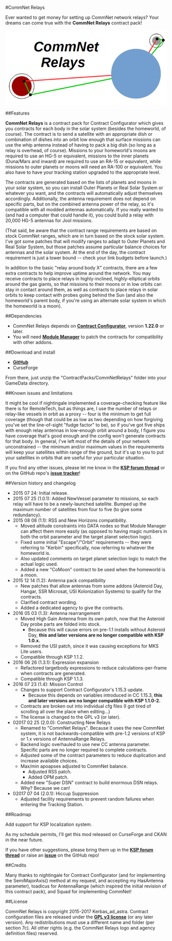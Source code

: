 #CommNet Relays

Ever wanted to get money for setting up CommNet network relays?  Your dreams can come true with the **CommNet Relays** contract pack!

![CommNet Relays logo](https://raw.githubusercontent.com/Kerbas-ad-astra/CommNet-Relays/master/CommNetRelaysLogo.png)

##Features

**CommNet Relays** is a contract pack for Contract Configurator which gives you contracts for each body in the solar system (besides the homeworld, of course).  The contract is to send a satellite with an appropriate dish or combination of dishes into an orbit low enough that surface missions can use the whip antenna instead of having to pack a big dish (so long as a relay is overhead, of course).  Missions to your homeworld's moons are required to use an HG-5 or equivalent, missions to the inner planets (Duna/Mars and inward) are required to use an RA-15 or equivalent, while missions to outer planets or moons will need an RA-100 or equivalent.  You also have to have your tracking station upgraded to the appropriate level.

The contracts are generated based on the lists of planets and moons in your solar system, so you can install Outer Planets or Real Solar System or whatever you want, and the contracts will automatically adjust themselves accordingly.  Additionally, the antenna requirement does not depend on specific parts, but on the combined antenna power of the relay, so it's compatible with all modded antennas automatically.  If you really wanted to (and had a computer that could handle it), you could build a relay with 20,000 HG-5 antennas for Jool missions.

(That said, be aware that the contract range requirements are based on stock CommNet ranges, which are in turn based on the stock solar system.  I've got some patches that will modify ranges to adapt to Outer Planets and Real Solar System, but those patches assume particular balance choices for antennas and the solar system.  At the end of the day, the contract requirement is just a lower bound -- check your link budgets before launch.)

In addition to the basic "relay around body X" contracts, there are a few extra contracts to help improve uptime around the network.  You may receive contracts to place relays in highly-inclined, highly-elliptical orbits around the gas giants, so that missions to their moons or in low orbits can stay in contact around them, as well as contracts to place relays in solar orbits to keep contact with probes going behind the Sun (and also the homeworld's parent body, if you're using an alternate solar system in which the homeworld is a moon).

##Dependencies

* CommNet Relays depends on [**Contract Configurator**](http://forum.kerbalspaceprogram.com/threads/101604-1-0-2-Contract-Configurator-v1-0-4-2015-05-08), version **1.22.0** or later.
* You will need [**Module Manager**](http://forum.kerbalspaceprogram.com/index.php?/topic/50533-105-module-manager-2613-november-9th/) to patch the contracts for compatibility with other addons.

##Download and install

* [**GitHub**](https://github.com/Kerbas-ad-astra/CommNet-Relays/releases)
* CurseForge

From there, just unzip the "ContractPacks/CommNetRelays" folder into your GameData directory.

##Known issues and limitations

It might be cool if nightingale implemented a coverage-checking feature like there is for RemoteTech, but as things are, I use the number of relays or relay-like vessels in orbit as a proxy -- four is the minimum to get full coverage (though that could be as low as two depending on how forgiving you've set the line-of-sight "fudge factor" to be), so if you've got five ships with enough relay antennas in low-enough orbit around a body, I figure you have coverage that's good enough and the config won't generate contracts for that body.  In general, I've left most of the details of your network unconstrained -- the minimum and/or maximum values in the requirements will keep your satellites within range of the ground, but it's up to you to put your satellites in orbits that are useful for your particular situation.

If you find any other issues, please let me know in the [**KSP forum thread**](http://forum.kerbalspaceprogram.com/threads/129704-1-0-2-4-Contract-Pack-CommNet-Relays-1-0-0-%282015-Jul-24%29) or on the GitHub repo's [**issue tracker**](https://github.com/Kerbas-ad-astra/CommNet-Relays/issues)!

##Version history and changelog

* 2015 07 24: Initial release.
* 2015 07 25 (1.0.1): Added NewVessel parameter to missions, so each relay will have to be a newly-launched satellite.  Bumped up the maximum number of satellites from four to five (to give some redundancy).
* 2015 08 08 (1.1): RSS and New Horizons compatibility.
	* Moved altitude constraints into DATA nodes so that Module Manager can affect them more easily (as opposed to having magic numbers in both the orbit parameter and the target planet selection logic).
	* Fixed some initial "Escape"/"Orbit" requirements -- they were referring to "Kerbin" specifically, now referring to whatever the homeworld is.
	* Also updated comments on target planet selection logic to match the actual logic used.
	* Added a new "CoMoon" contract to be used when the homeworld is a moon.
* 2015 12 14 (1.2): Antenna pack compatibility
	* New patches that allow antennas from some addons (Asteroid Day, Hangar, SSR Microsat, USI Kolonization Systems) to qualify for the contracts.
	* Clarified contract wording.
	* Added a dedicated agency to give the contracts.
* 2016 05 03 (1.3): Antenna rearrangement
	* Moved High Gain Antenna from its own patch, now that the Asteroid Day probe parts are folded into stock.
		* Because this will cause errors on pre-1.1 installs without Asteroid Day, **this and later versions are no longer compatible with KSP 1.0.x.**
	* Removed the USI patch, since it was causing exceptions for MKS Lite users.
	* Compatible through KSP 1.1.2.
* 2016 06 26 (1.3.1): Expression expansion
	* Refactored targetbody expressions to reduce calculations-per-frame when contracts are generated.
	* Compatible through KSP 1.1.3.
* 2016 07 23 (1.4): Mission Control
	* Changes to support Contract Configurator's 1.15.3 update.
		* Because this depends on variables introduced in CC 1.15.3, **this and later versions are no longer compatible with KSP 1.1.0-2.**
	* Contracts are broken out into individual cfg files (I got tired of scrolling all over the place when editing...)
	* The license is changed to the GPL v3 (or later).
* 02017 02 25 (2.0.0): Constructing New Relays
	* Renamed to "CommNet Relays".  Because it uses the new CommNet system, it is not backwards-compatible with pre-1.2 versions of KSP or 1.x versions of AntennaRange Relays.
	* Backend logic overhauled to use new CC antenna parameter.  Specific parts are no longer required to complete contracts.
	* Adjusted some of the contract parameters to reduce duplication and increase available choices.
	* Max/min apoapses adjusted to CommNet balance.
		* Adjusted RSS patch.
		* Added OPM patch.
	* Added new "Super DSN" contract to build enormous DSN relays.  Why?  Because we can!
* 02017 07 04 (2.0.1): Hiccup Suppression
	* Adjusted facility requirements to prevent random failures when entering the Tracking Station.

##Roadmap

Add support for KSP localization system.

As my schedule permits, I'll get this mod released on CurseForge and CKAN in the near future.

If you have other suggestions, please bring them up in the [**KSP forum thread**](http://forum.kerbalspaceprogram.com/threads/129704-1-0-2-4-Contract-Pack-CommNet-Relays-1-0-0-%282015-Jul-24%29) or raise an [**issue**](https://github.com/Kerbas-ad-astra/CommNet-Relays/issues) on the GitHub repo!

##Credits

Many thanks to nightingale for Contract Configurator (and for implementing the SemiMajorAxis() method at my request, and accepting my HasAntenna parameter), toadicus for AntennaRange (which inspired the initial revision of this contract pack), and Squad for implementing CommNet!

##License

CommNet Relays is copyright 2015-2017 Kerbas_ad_astra.  Contract configuration files are released under the [**GPL v3 license**](https://www.gnu.org/licenses/gpl-3.0) (or any later version).  Any redistributions must use a different name and folder (per section 7c).  All other rights (e.g. the CommNet Relays logo and agency definition files) reserved.
